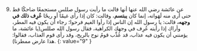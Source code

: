 9.  عن عائشة رضي الله عنها أنها قالت ما رأيت رسول صللس مستجمعًا ضاحكًا قط حتى أرى منه لَهَواته، إنما كان **يبتسم**، وقالت: كان إذا رأى غيمًا أو ريحًا **عُرِف ذلك في وجهه،** قالت: يا رسول الله إن الناس إذا رأوا الغيم فرحوا؛ رجاء أن يكون فيه المطر، وأراك إذا رأيته عُرِف في وجهك الكراهية، فقال رسول الله صللس(يا عائشة، ما يؤمنني أن يكون فيه عذاب، قد عُذِّب قومُ نوح بالريح، وقد رأى قوم العذاب، فقالوا: هذا عارض ممطرنا).
{: value="9" }